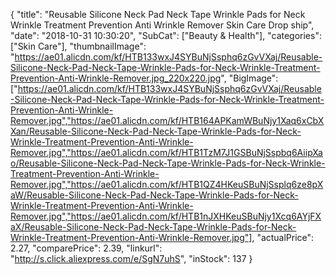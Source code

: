 {
	"title": "Reusable Silicone Neck Pad Neck Tape Wrinkle Pads for Neck Wrinkle Treatment Prevention Anti Wrinkle Remover Skin Care Drop ship",
	"date": "2018-10-31 10:30:20",
	"SubCat": ["Beauty & Health"],
	"categories": ["Skin Care"],
	"thumbnailImage": "https://ae01.alicdn.com/kf/HTB133wxJ4SYBuNjSsphq6zGvVXaj/Reusable-Silicone-Neck-Pad-Neck-Tape-Wrinkle-Pads-for-Neck-Wrinkle-Treatment-Prevention-Anti-Wrinkle-Remover.jpg_220x220.jpg",
	"BigImage": ["https://ae01.alicdn.com/kf/HTB133wxJ4SYBuNjSsphq6zGvVXaj/Reusable-Silicone-Neck-Pad-Neck-Tape-Wrinkle-Pads-for-Neck-Wrinkle-Treatment-Prevention-Anti-Wrinkle-Remover.jpg","https://ae01.alicdn.com/kf/HTB164APKamWBuNjy1Xaq6xCbXXan/Reusable-Silicone-Neck-Pad-Neck-Tape-Wrinkle-Pads-for-Neck-Wrinkle-Treatment-Prevention-Anti-Wrinkle-Remover.jpg","https://ae01.alicdn.com/kf/HTB1TzM7J1GSBuNjSspbq6AiipXao/Reusable-Silicone-Neck-Pad-Neck-Tape-Wrinkle-Pads-for-Neck-Wrinkle-Treatment-Prevention-Anti-Wrinkle-Remover.jpg","https://ae01.alicdn.com/kf/HTB1QZ4HKeuSBuNjSsplq6ze8pXaW/Reusable-Silicone-Neck-Pad-Neck-Tape-Wrinkle-Pads-for-Neck-Wrinkle-Treatment-Prevention-Anti-Wrinkle-Remover.jpg","https://ae01.alicdn.com/kf/HTB1nJXHKeuSBuNjy1Xcq6AYjFXaX/Reusable-Silicone-Neck-Pad-Neck-Tape-Wrinkle-Pads-for-Neck-Wrinkle-Treatment-Prevention-Anti-Wrinkle-Remover.jpg"],
	"actualPrice": 2.27,
	"comparePrice": 2.39,
	"linkurl": "http://s.click.aliexpress.com/e/SgN7uhS",
	"inStock": 137
}
